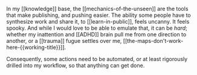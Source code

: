 In my [[knowledge]] base, the [[mechanics-of-the-unseen]] are the tools that make publishing, and pushing easier. The ability some people have to synthesize work and share it, to [[learn-in-public]], feels uncanny. It feels spooky. And while I would love to be able to emulate that, it can be *hard*; whether my inattention and [[ADHD]] brain pull me from one direction to another, or a [[trauma]] fugue settles over me, [[the-maps-don't-work-here-{{working-title}}]]. 

Consequently, some actions need to be automated, or at least rigorously drilled into my workflow, so that anything can get done.